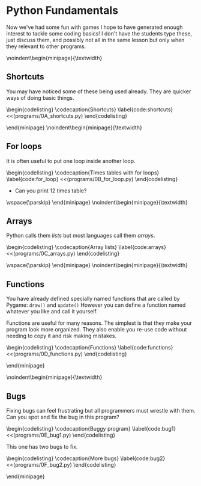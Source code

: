 # Python Fundamentals

Now we've had some fun with games I hope to have generated enough interest to tackle some coding basics!  I don't have the students type these, just discuss them, and possibly not all in the same lesson but only when they relevant to other programs.

\noindent\begin{minipage}{\textwidth}

## Shortcuts

You may have noticed some of these being used already.  They are quicker ways of doing basic things.

\begin{codelisting}
\codecaption{Shortcuts}
\label{code:shortcuts}
<<(programs/0A_shortcuts.py)
\end{codelisting}


\end{minipage}
\noindent\begin{minipage}{\textwidth}

## For loops

It is often useful to put one loop inside another loop. 

\begin{codelisting}
\codecaption{Times tables with for loops}
\label{code:for_loop}
<<(programs/0B_for_loop.py)
\end{codelisting}

* Can you print 12 times table?

\vspace{\parskip}
\end{minipage}
\noindent\begin{minipage}{\textwidth}

## Arrays

Python calls them *lists* but most languages call them *arrays*.
  
\begin{codelisting}
\codecaption{Array lists}
\label{code:arrays}
<<(programs/0C_arrays.py)
\end{codelisting}

\vspace{\parskip}
\end{minipage}
\noindent\begin{minipage}{\textwidth}

## Functions

You have already defined specially named functions that are called by Pygame: `draw()` and `update()`
However you can define a function named whatever you like and call it yourself.

Functions are useful for many reasons. The simplest is that they make your program look more organized. They also enable you re-use code without
needing to copy it and risk making mistakes.  

\begin{codelisting}
\codecaption{Functions}
\label{code:functions}
<<(programs/0D_functions.py)
\end{codelisting}

\end{minipage}

\noindent\begin{minipage}{\textwidth}

## Bugs

Fixing bugs can feel frustrating but all programmers must wrestle with them.  Can you spot and fix the bug in this program?

\begin{codelisting}
\codecaption{Buggy program}
\label{code:bug1}
<<(programs/0E_bug1.py)
\end{codelisting}

This one has two bugs to fix.

\begin{codelisting}
\codecaption{More bugs}
\label{code:bug2}
<<(programs/0F_bug2.py)
\end{codelisting}

\end{minipage}